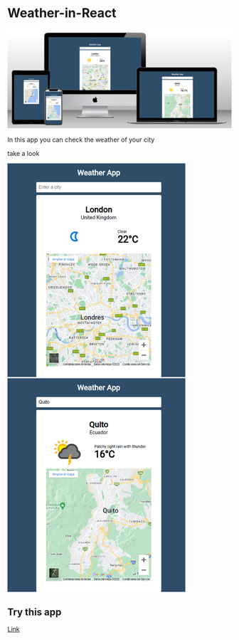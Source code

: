 # Weather-in-React

<img src=imgs/rwdweather.png>

In this app you can check the weather of your city

take a look 

<img src='./london.png' width='400px'>
<img src='./quito.png' width='400px'>

## Try this app

[Link](https://weather-app-juanse7793.netlify.app/)